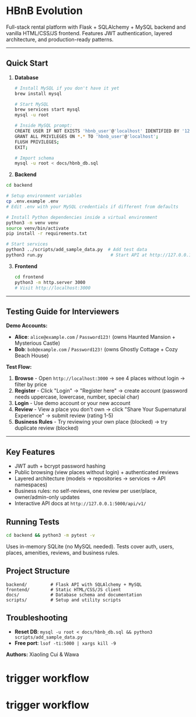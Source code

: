 # HBnB Evolution

Full-stack rental platform with Flask + SQLAlchemy + MySQL backend and vanilla HTML/CSS/JS frontend. Features JWT authentication, layered architecture, and production-ready patterns.

---

## Quick Start

1. **Database**
   ```bash
   # Install MySQL if you don't have it yet
   brew install mysql

   # Start MySQL
   brew services start mysql
   mysql -u root

   # Inside MySQL prompt:
   CREATE USER IF NOT EXISTS 'hbnb_user'@'localhost' IDENTIFIED BY '1234';
   GRANT ALL PRIVILEGES ON *.* TO 'hbnb_user'@'localhost';
   FLUSH PRIVILEGES;
   EXIT;

   # Import schema
   mysql -u root < docs/hbnb_db.sql
   ```

2. **Backend**
```bash
cd backend

# Setup environment variables
cp .env.example .env
# Edit .env with your MySQL credentials if different from defaults

# Install Python dependencies inside a virtual environment
python3 -m venv venv
source venv/bin/activate
pip install -r requirements.txt

# Start services
python3 ../scripts/add_sample_data.py  # Add test data
python3 run.py                          # Start API at http://127.0.0.1:5000
```

3. **Frontend**
   ```bash
   cd frontend
   python3 -m http.server 3000
   # Visit http://localhost:3000
   ```

---

## Testing Guide for Interviewers

**Demo Accounts:**
- **Alice**: `alice@example.com` / `Password123!` (owns Haunted Mansion + Mysterious Castle)
- **Bob**: `bob@example.com` / `Password123!` (owns Ghostly Cottage + Cozy Beach House)

**Test Flow:**
1. **Browse** - Open `http://localhost:3000` → see 4 places without login → filter by price
2. **Register** - Click "Login" → "Register here" → create account (password needs uppercase, lowercase, number, special char)
3. **Login** - Use demo account or your new account
4. **Review** - View a place you don't own → click "Share Your Supernatural Experience" → submit review (rating 1-5)
5. **Business Rules** - Try reviewing your own place (blocked) → try duplicate review (blocked)

---

## Key Features
- JWT auth + bcrypt password hashing
- Public browsing (view places without login) + authenticated reviews
- Layered architecture (models → repositories → services → API namespaces)
- Business rules: no self-reviews, one review per user/place, owner/admin-only updates
- Interactive API docs at `http://127.0.0.1:5000/api/v1/`

## Running Tests
```bash
cd backend && python3 -m pytest -v
```
Uses in-memory SQLite (no MySQL needed). Tests cover auth, users, places, amenities, reviews, and business rules.

## Project Structure

```
backend/         # Flask API with SQLAlchemy + MySQL
frontend/        # Static HTML/CSS/JS client
docs/            # Database schema and documentation
scripts/         # Setup and utility scripts
```

## Troubleshooting
- **Reset DB**: `mysql -u root < docs/hbnb_db.sql && python3 scripts/add_sample_data.py`
- **Free port**: `lsof -ti:5000 | xargs kill -9`

**Authors:** Xiaoling Cui & Wawa
# trigger workflow
# trigger workflow
